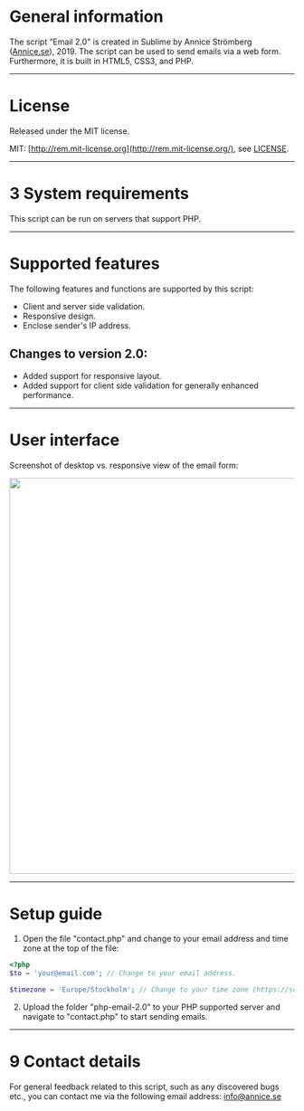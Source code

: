 # General information
The script ”Email 2.0" is created in Sublime by Annice Strömberg ([Annice.se](https://annice.se)), 2019. The script can be used to send emails via a web form. Furthermore, it is built in HTML5, CSS3, and PHP.

---

# License
Released under the MIT license.

MIT: [http://rem.mit-license.org](http://rem.mit-license.org/), see [LICENSE](LICENSE).

---

# 3 System requirements
This script can be run on servers that support PHP.

---

# Supported features
The following features and functions are supported by this script:
* Client and server side validation.
* Responsive design.
* Enclose sender's IP address.

## Changes to version 2.0:
* Added support for responsive layout.
* Added support for client side validation for generally enhanced performance.

---

# User interface
Screenshot of desktop vs. responsive view of the email form:

<img src="https://diagrams.annice.se/php-email-2.0/gui-email-form.png" alt="" width="700">

---

# Setup guide
1. Open the file "contact.php" and change to your email address and time zone at the top of the file:

```php
<?php
$to = 'your@email.com'; // Change to your email address.

$timezone = 'Europe/Stockholm'; // Change to your time zone (https://secure.php.net/manual/en/timezones.php).
```

2. Upload the folder "php-email-2.0" to your PHP supported server and navigate to "contact.php" to start sending emails.

---

# 9 Contact details
For general feedback related to this script, such as any discovered bugs etc., you can contact me via the following email address: [info@annice.se](mailto:info@annice.se)
